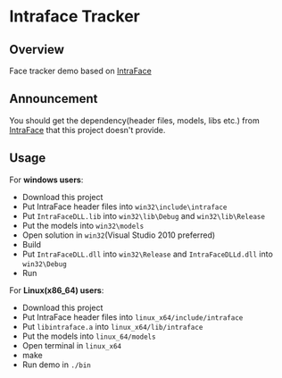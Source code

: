 # Intraface Tracker

## Overview
Face tracker demo based on [IntraFace](http://humansensing.cs.cmu.edu/intraface/index.php)

## Announcement
You should get the dependency(header files, models, libs etc.) from [IntraFace](http://humansensing.cs.cmu.edu/intraface/index.php) that this project doesn't provide.

## Usage  

For **windows users**:

* Download this project
* Put IntraFace header files into `win32\include\intraface` 
* Put `IntraFaceDLL.lib` into `win32\lib\Debug` and `win32\lib\Release`
* Put the models into `win32\models`
* Open solution in `win32`(Visual Studio 2010 preferred)
* Build
* Put `IntraFaceDLL.dll` into `win32\Release` and `IntraFaceDLLd.dll` into `win32\Debug`
* Run

For **Linux(x86_64) users**:

* Download this project
* Put IntraFace header files into `linux_x64/include/intraface` 
* Put `libintraface.a` into `linux_x64/lib/intraface`
* Put the models into `linux_64/models`
* Open terminal in `linux_x64`
* make
* Run demo in `./bin`
